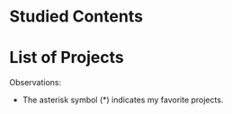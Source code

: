 # Studied Contents



# List of Projects



Observations:

- The asterisk symbol (\*) indicates my favorite projects.

